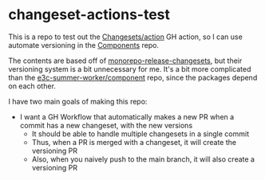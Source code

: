 # changeset-actions-test

This is a repo to test out the [Changesets/action](https://github.com/changesets/action) GH action, so I can use automate versioning in the [Components](https://github.com/e3c-summer-worker/components) repo.

The contents are based off of [monorepo-release-changesets](https://github.com/azu/monorepo-release-changesets), but their versioning system is a bit unnecessary for me. It's a bit more complicated than the [e3c-summer-worker/component](https://github.com/e3c-summer-worker/components) repo, since the packages depend on each other.

I have two main goals of making this repo:

- I want a GH Workflow that automatically makes a new PR when a commit has a new changeset, with the new versions
  - It should be able to handle multiple changesets in a single commit
  - Thus, when a PR is merged with a changeset, it will create the versioning PR
  - Also, when you naively push to the main branch, it will also create a versioning PR
